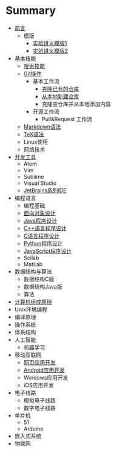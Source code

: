 # Summary

* [前言](README.md)
  * 模版
    * [实验讲义模版1](lab_handout_template1.md)
    * [实验讲义模版2](lab_handout_template2.md)
* [基本技能](skills/README.md)
  * [搜索技能](skills/search.md) 
  * [Git操作](skills/git/README.md)
    * 基本工作流
      * [克隆已有的仓库](skills/git/workflow/basic_clone_repo.md)
      * [从本地新建仓库](skills/git/workflow/basic_init_repo.md)
      * 克隆空仓库并从本地添加内容
    * 开源工作流
      * Pull&Request 工作流
  * [Markdown语法](skills/markdown/README.md)
  * [TeX语法](skills/tex/README.md)
  * Linux使用
  * 网络技术
* [开发工具](tools/README.md)
  * Atom
  * Vim
  * Sublime
  * Visual Studio
  * [JetBrains系列IDE](tools/ide/jetbrains/README.md)
* 编程语言
   * 编程基础
   * [面向对象设计](lang/oo/README.md)
   * [Java程序设计](lang/java/README.md)
   * [C++语言程序设计](lang/cplusplus/README.md)
   * [C语言程序设计](lang/c/README.md)
   * [Python程序设计](lang/python/README.md)
   * [JavaScript程序设计](lang/js/README.md)
   * Scilab
   * MatLab
* 数据结构与算法
  * 数据结构C版
  * 数据结构Java版
  * 算法
* [计算机组成原理](cs/zuchen/README.md)
* Unix环境编程
* 编译原理
* 操作系统
* 体系结构
* 人工智能
  * 机器学习
* 移动互联网
   * [网页应用开发](iot/webapp/README.md)
   * [Android应用开发](iot/android/README.md)
   * Windows应用开发
   * iOS应用开发
* 电子线路
  * 模拟电子线路
  * 数字电子线路
* 单片机
   * 51
   * Arduino
* 嵌入式系统
* 物联网
